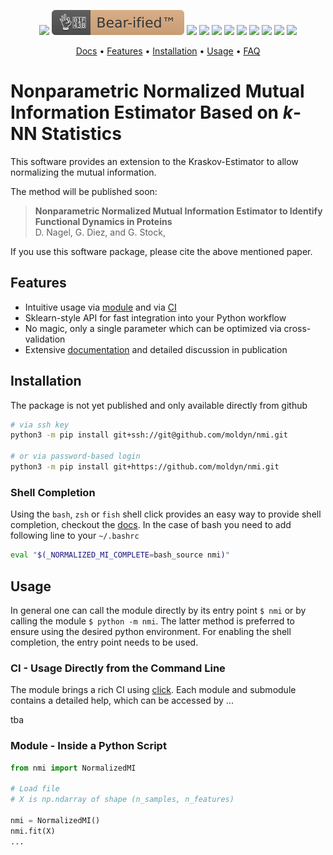 <div align="center">
  <!--
  <img class="darkmode" style="width: 400px;" src="https://github.com/moldyn/nmi/blob/main/docs/logo_large_dark.svg?raw=true#gh-dark-mode-only" />
  <img class="lightmode" style="width: 400px;" src="https://github.com/moldyn/nmi/blob/main/docs/logo_large_light.svg?raw=true#gh-light-mode-only" />
  -->

  <p>
    <a href="https://github.com/wemake-services/wemake-python-styleguide" alt="wemake-python-styleguide">
        <img src="https://img.shields.io/badge/style-wemake-000000.svg" /></a>
    <a href="https://beartype.rtfd.io" alt="bear-ified">
        <img src="https://raw.githubusercontent.com/beartype/beartype-assets/main/badge/bear-ified.svg" /></a>
    <a href="https://pypi.org/project/nmi" alt="PyPI">
        <img src="https://img.shields.io/pypi/v/nmi" /></a>
    <a href="https://anaconda.org/conda-forge/nmi" alt="conda version">
	<img src="https://img.shields.io/conda/vn/conda-forge/nmi" /></a>
    <a href="https://pepy.tech/project/nmi" alt="Downloads">
        <img src="https://static.pepy.tech/badge/nmi" /></a>
    <a href="https://github.com/moldyn/nmi/actions/workflows/pytest.yml" alt="GitHub Workflow Status">
        <img src="https://img.shields.io/github/actions/workflow/status/moldyn/nmi/pytest.yml?branch=main"></a>
    <a href="https://codecov.io/gh/moldyn/nmi" alt="Code coverage">
        <img src="https://codecov.io/gh/moldyn/nmi/branch/main/graph/badge.svg?token=KNWDAUXIGI" /></a>
    <a href="https://github.com/moldyn/nmi/actions/workflows/codeql.yml" alt="CodeQL">
        <img src="https://github.com/moldyn/nmi/actions/workflows/codeql.yml/badge.svg?branch=main" /></a>
    <a href="https://img.shields.io/pypi/pyversions/nmi" alt="PyPI - Python Version">
        <img src="https://img.shields.io/pypi/pyversions/nmi" /></a>
    <a href="https://moldyn.github.io/nmi" alt="Docs">
        <img src="https://img.shields.io/badge/MkDocs-Documentation-brightgreen" /></a>
    <a href="https://github.com/moldyn/nmi/blob/main/LICENSE" alt="License">
        <img src="https://img.shields.io/github/license/moldyn/nmi" /></a>
  </p>

  <p>
    <a href="https://moldyn.github.io/nmi">Docs</a> •
    <a href="#features">Features</a> •
    <a href="#installation">Installation</a> •
    <a href="#usage">Usage</a> •
    <a href="https://moldyn.github.io/nmi/faq">FAQ</a>
  </p>
</div>

# Nonparametric Normalized Mutual Information Estimator Based on $k$-NN Statistics
This software provides an extension to the Kraskov-Estimator to allow normalizing the mutual information.

The method will be published soon:
> **Nonparametric Normalized Mutual Information Estimator to Identify Functional Dynamics in Proteins**  
> D. Nagel, G. Diez, and G. Stock,  

If you use this software package, please cite the above mentioned paper.

## Features
- Intuitive usage via [module](#module---inside-a-python-script) and via [CI](#ci---usage-directly-from-the-command-line)
- Sklearn-style API for fast integration into your Python workflow
- No magic, only a  single parameter which can be optimized via cross-validation
- Extensive [documentation](https://moldyn.github.io/nmi) and detailed discussion in publication

## Installation
<!--
The package is called `nmi` and is available via [PyPI](https://pypi.org/project/nmi) or [conda](https://anaconda.org/conda-forge/nmi). To install it, simply call:
```bash
python3 -m pip install --upgrade nmi
```
or
```
conda install -c conda-forge nmi
```
or for the latest dev version
-->
The package is not yet published and only available directly from github
```bash
# via ssh key
python3 -m pip install git+ssh://git@github.com/moldyn/nmi.git

# or via password-based login
python3 -m pip install git+https://github.com/moldyn/nmi.git
```

### Shell Completion
Using the `bash`, `zsh` or `fish` shell click provides an easy way to provide shell completion, checkout the [docs](https://click.palletsprojects.com/en/8.0.x/shell-completion).
In the case of bash you need to add following line to your `~/.bashrc`
```bash
eval "$(_NORMALIZED_MI_COMPLETE=bash_source nmi)"
```

## Usage
In general one can call the module directly by its entry point `$ nmi` or by calling the module `$ python -m nmi`. The latter method is preferred to ensure using the desired python environment. For enabling the shell completion, the entry point needs to be used.

### CI - Usage Directly from the Command Line
The module brings a rich CI using [click](https://click.palletsprojects.com).
Each module and submodule contains a detailed help, which can be accessed by
...

tba

### Module - Inside a Python Script
```python
from nmi import NormalizedMI

# Load file
# X is np.ndarray of shape (n_samples, n_features)

nmi = NormalizedMI()
nmi.fit(X)
...
```
